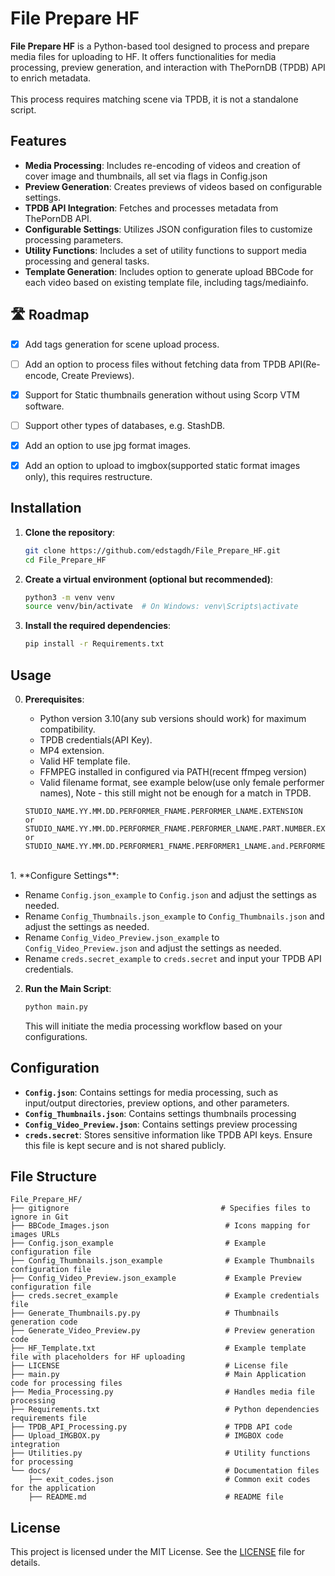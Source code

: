 # File Prepare HF

**File Prepare HF** is a Python-based tool designed to process and prepare media files for uploading to HF. It offers functionalities for media processing, preview generation, and interaction with ThePornDB (TPDB) API to enrich metadata.
<br><br>
This process requires matching scene via TPDB, it is not a standalone script.

## Features

- **Media Processing**: Includes re-encoding of videos and creation of cover image and thumbnails, all set via flags in Config.json
- **Preview Generation**: Creates previews of videos based on configurable settings.
- **TPDB API Integration**: Fetches and processes metadata from ThePornDB API.
- **Configurable Settings**: Utilizes JSON configuration files to customize processing parameters.
- **Utility Functions**: Includes a set of utility functions to support media processing and general tasks.
- **Template Generation**: Includes option to generate upload BBCode for each video based on existing template file, including tags/mediainfo.


## 🛣️ Roadmap

- [x] Add tags generation for scene upload process.
- [ ] Add an option to process files without fetching data from TPDB API(Re-encode, Create Previews).
- [x] Support for Static thumbnails generation without using Scorp VTM software.
- [ ] Support other types of databases, e.g. StashDB.
- [x] Add an option to use jpg format images.
- [x] Add an option to upload to imgbox(supported static format images only), this requires restructure.


## Installation

1. **Clone the repository**:

   ```bash
   git clone https://github.com/edstagdh/File_Prepare_HF.git
   cd File_Prepare_HF
   ```

2. **Create a virtual environment (optional but recommended)**:

   ```bash
   python3 -m venv venv
   source venv/bin/activate  # On Windows: venv\Scripts\activate
   ```

3. **Install the required dependencies**:

   ```bash
   pip install -r Requirements.txt
   ```

## Usage

0. **Prerequisites**:

   - Python version 3.10(any sub versions should work) for maximum compatibility.
   - TPDB credentials(API Key).
   - MP4 extension.
   - Valid HF template file.
   - FFMPEG installed in configured via PATH(recent ffmpeg version)
   - Valid filename format, see example below(use only female performer names),
   Note - this still might not be enough for a match in TPDB.
   ```
   STUDIO_NAME.YY.MM.DD.PERFORMER_FNAME.PERFORMER_LNAME.EXTENSION
   or
   STUDIO_NAME.YY.MM.DD.PERFORMER_FNAME.PERFORMER_LNAME.PART.NUMBER.EXTENSION
   or
   STUDIO_NAME.YY.MM.DD.PERFORMER1_FNAME.PERFORMER1_LNAME.and.PERFORMER2_FNAME.PERFORMER2_LNAME.EXTENSION
   ```
<br>
1. **Configure Settings**:

   - Rename `Config.json_example` to `Config.json` and adjust the settings as needed.
   - Rename `Config_Thumbnails.json_example` to `Config_Thumbnails.json` and adjust the settings as needed.
   - Rename `Config_Video_Preview.json_example` to `Config_Video_Preview.json` and adjust the settings as needed.
   - Rename `creds.secret_example` to `creds.secret` and input your TPDB API credentials.

2. **Run the Main Script**:

   ```bash
   python main.py
   ```

   This will initiate the media processing workflow based on your configurations.

## Configuration

- **`Config.json`**: Contains settings for media processing, such as input/output directories, preview options, and other parameters.
- **`Config_Thumbnails.json`**: Contains settings thumbnails processing
- **`Config_Video_Preview.json`**: Contains settings preview processing
- **`creds.secret`**: Stores sensitive information like TPDB API keys. Ensure this file is kept secure and is not shared publicly.

## File Structure

```
File_Prepare_HF/
├── gitignore                                  # Specifies files to ignore in Git
├── BBCode_Images.json                          # Icons mapping for images URLs
├── Config.json_example                         # Example configuration file
├── Config_Thumbnails.json_example              # Example Thumbnails configuration file
├── Config_Video_Preview.json_example           # Example Preview configuration file
├── creds.secret_example                        # Example credentials file
├── Generate_Thumbnails.py.py                   # Thumbnails generation code
├── Generate_Video_Preview.py                   # Preview generation code
├── HF_Template.txt                             # Example template file with placeholders for HF uploading
├── LICENSE                                     # License file
├── main.py                                     # Main Application code for processing files
├── Media_Processing.py                         # Handles media file processing
├── Requirements.txt                            # Python dependencies requirements file
├── TPDB_API_Processing.py                      # TPDB API code
├── Upload_IMGBOX.py                            # IMGBOX code integration
├── Utilities.py                                # Utility functions for processing
└── docs/                                       # Documentation files
    ├── exit_codes.json                         # Common exit codes for the application
    ├── README.md                               # README file
```

## License

This project is licensed under the MIT License. See the [LICENSE](LICENSE) file for details.